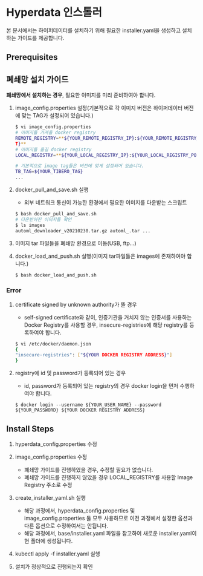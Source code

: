 # Hyperdata 인스톨러

본 문서에서는 하이퍼데이터를 설치하기 위해 필요한 installer.yaml을 생성하고 설치하는 가이드를 제공합니다.

## Prerequisites

## 폐쇄망 설치 가이드
**폐쇄망에서 설치하는 경우**, 필요한 이미지를 미리 준비하여야 합니다.
1. image_config.properties 설정(기본적으로 각 이미지 버전은 하이퍼데이터 버전에 맞는 TAG가 설정되어 있습니다.)
    
    ```bash
    $ vi image_config.properties
    # 이미지를 가져올 docker registry
    REMOTE_REGISTRY=**${YOUR_REMOTE_REGISTRY_IP}:${YOUR_REMOTE_REGISTRY_POR
    T}**
    # 이미지를 옮길 docker registry
    LOCAL_REGISTRY=**${YOUR_LOCAL_REGISTRY_IP}:${YOUR_LOCAL_REGISTRY_PORT}

    # 기본적으로 image tag들은 버전에 맞게 설정되어 있습니다.
    TB_TAG=${YOUR_TIBERO_TAG}
    ...
    ```
2. docker_pull_and_save.sh 실행
    - 외부 네트워크 통신이 가능한 환경에서 필요한 이미지를 다운받는 스크립트
    ````bash
    $ bash docker_pull_and_save.sh
    # 다운받아진 이미지들 확인
    $ ls images
    automl_downloader_v20210230.tar.gz automl_.tar ...
    ````

3. 이미지 tar 파일들을 폐쇄망 환경으로 이동(USB, ftp...)

4. docker_load_and_push.sh 실행(이미지 tar파일들은 images에 존재하여야 합니다.)
    ````bash
    $ bash docker_load_and_push.sh
    ````

### Error
1. certificate signed by unknown authority가 뜰 경우
   - self-signed certificate와 같이, 인증기관을 거치지 않는 인증서를 사용하는 Docker Registry를 사용할 경우, insecure-registries에 해당 registry를 등록하여야 합니다.
    ```bash
    $ vi /etc/docker/daemon.json
    {
    "insecure-registries": ["${YOUR DOCKER REGISTRY ADDRESS}"]
    }
    ```

2. registry에 id 및 password가 등록되어 있는 경우
    - id, password가 등록되어 있는 registry의 경우 docker login을 먼저 수행하여야 합니다.
    ```
    $ docker login --username ${YOUR_USER_NAME} --password ${YOUR_PASSWORD} ${YOUR DOCKER REGISTRY ADDRESS}
    ```


## Install Steps
1. hyperdata_config.properties 수정

2. image_config.properties 수정
    - 폐쇄망 가이드를 진행하였을 경우, 수정할 필요가 없습니다.
    - 폐쇄망 가이드를 진행하지 않았을 경우 LOCAL_REGISTRY를 사용할 Image Registry 주소로 수정

3. create_installer_yaml.sh 실행
   - 해당 과정에서, hyperdata_config.properties 및 image_config.properties 둘 모두 사용하므로 이전 과정에서 설정한 옵션과 다른 옵션으로 수정하여서는 안됩니다.
   - 해당 과정에서, base/installer.yaml 파일을 참고하여 새로운 installer.yaml이 현 폴더에 생성됩니다.

4. kubectl apply -f installer.yaml 실행

5. 설치가 정상적으로 진행되는지 확인